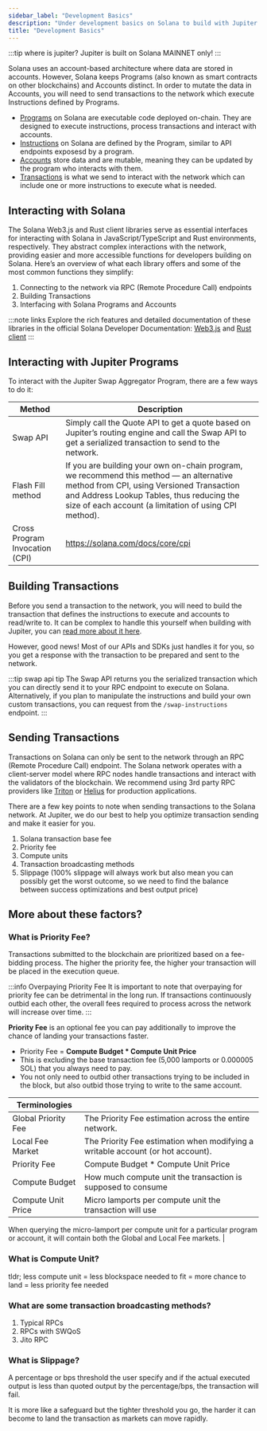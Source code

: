 ```yaml
---
sidebar_label: "Development Basics"
description: "Under development basics on Solana to build with Jupiter API."
title: "Development Basics"
---
```


<head>
    <title>Under development basics on Solana to build with Jupiter API!</title>
    <meta name="twitter:card" content="summary" />
</head>

:::tip where is jupiter?
Jupiter is built on Solana MAINNET only!
:::

Solana uses an account-based architecture where data are stored in accounts. However, Solana keeps Programs (also known as smart contracts on other blockchains) and Accounts distinct. In order to mutate the data in Accounts, you will need to send transactions to the network which execute Instructions defined by Programs.

- [Programs](https://solana.com/docs/core/programs) on Solana are executable code deployed on-chain. They are designed to execute instructions, process transactions and interact with accounts.
- [Instructions](https://solana.com/docs/core/transactions#instruction) on Solana are defined by the Program, similar to API endpoints exposesd by a program.
- [Accounts](https://solana.com/docs/core/accounts) store data and are mutable, meaning they can be updated by the program who interacts with them.
- [Transactions](https://solana.com/docs/core/transactions#transaction) is what we send to interact with the network which can include one or more instructions to execute what is needed.

## Interacting with Solana

The Solana Web3.js and Rust client libraries serve as essential interfaces for interacting with Solana in JavaScript/TypeScript and Rust environments, respectively. They abstract complex interactions with the network, providing easier and more accessible functions for developers building on Solana. Here’s an overview of what each library offers and some of the most common functions they simplify:

1. Connecting to the network via RPC (Remote Procedure Call) endpoints
2. Building Transactions
3. Interfacing with Solana Programs and Accounts

:::note links
Explore the rich features and detailed documentation of these libraries in the official Solana Developer Documentation: [Web3.js](https://solana.com/docs/clients/javascript) and [Rust client](https://solana.com/docs/clients/rust)
:::

## Interacting with Jupiter Programs

To interact with the Jupiter Swap Aggregator Program, there are a few ways to do it:

| Method | Description |
| --- | --- |
| Swap API | Simply call the Quote API to get a quote based on Jupiter’s routing engine and call the Swap API to get a serialized transaction to send to the network. |
| Flash Fill method | If you are building your own on-chain program, we recommend this method — an alternative method from CPI, using Versioned Transaction and Address Lookup Tables, thus reducing the size of each account (a limitation of using CPI method). |
| Cross Program Invocation (CPI) | https://solana.com/docs/core/cpi |

## Building Transactions

Before you send a transaction to the network, you will need to build the transaction that defines the instructions to execute and accounts to read/write to. It can be complex to handle this yourself when building with Jupiter, you can [read more about it here](https://solana.com/docs/core/transactions).

However, good news! Most of our APIs and SDKs just handles it for you, so you get a response with the transaction to be prepared and sent to the network.

:::tip swap api tip
The Swap API returns you the serialized transaction which you can directly send it to your RPC endpoint to execute on Solana. Alternatively, if you plan to manipulate the instructions and build your own custom transactions, you can request from the `/swap-instructions` endpoint.
:::

## Sending Transactions

Transactions on Solana can only be sent to the network through an RPC (Remote Procedure Call) endpoint. The Solana network operates with a client-server model where RPC nodes handle transactions and interact with the validators of the blockchain. We recommend using 3rd party RPC providers like [Triton](https://triton.one/) or [Helius](https://helius.dev/) for production applications.

There are a few key points to note when sending transactions to the Solana network. At Jupiter, we do our best to help you optimize transaction sending and make it easier for you.

1. Solana transaction base fee
2. Priority fee
3. Compute units
4. Transaction broadcasting methods
5. Slippage (100% slippage will always work but also mean you can possibly get the worst outcome, so we need to find the balance between success optimizations and best output price)

## More about these factors?

### What is Priority Fee?

Transactions submitted to the blockchain are prioritized based on a fee-bidding process. The higher the priority fee, the higher your transaction will be placed in the execution queue.

:::info Overpaying Priority Fee
It is important to note that overpaying for priority fee can be detrimental in the long run. If transactions continuously outbid each other, the overall fees required to process across the network will increase over time.
:::

**Priority Fee** is an optional fee you can pay additionally to improve the chance of landing your transactions faster.

- Priority Fee = **Compute Budget * Compute Unit Price**
- This is excluding the base transaction fee (5,000 lamports or 0.000005 SOL) that you always need to pay.
- You not only need to outbid other transactions trying to be included in the block, but also outbid those trying to write to the same account.

| Terminologies |  |
| --- | --- |
| Global Priority Fee | The Priority Fee estimation across the entire network. |
| Local Fee Market | The Priority Fee estimation when modifying a writable account (or hot account). |
| Priority Fee | Compute Budget * Compute Unit Price |
| Compute Budget | How much compute unit the transaction is supposed to consume |
| Compute Unit Price | Micro lamports per compute unit the transaction will use

When querying the micro-lamport per compute unit for a particular program or account, it will contain both the Global and Local Fee markets. |

### What is Compute Unit?

tldr; less compute unit = less blockspace needed to fit = more chance to land = less priority fee needed

### What are some transaction broadcasting methods?
1. Typical RPCs
2. RPCs with SWQoS
3. Jito RPC

### What is Slippage?

A percentage or bps threshold the user specify and if the actual executed output is less than quoted output by the percentage/bps, the transaction will fail.

It is more like a safeguard but the tighter threshold you go, the harder it can become to land the transaction as markets can move rapidly.